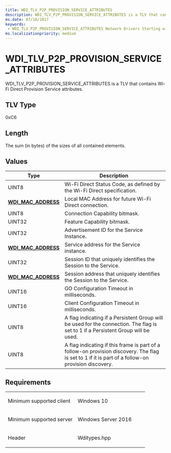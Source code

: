 ```yaml
---
title: WDI_TLV_P2P_PROVISION_SERVICE_ATTRIBUTES
description: WDI_TLV_P2P_PROVISION_SERVICE_ATTRIBUTES is a TLV that contains Wi-Fi Direct Provision Service attributes.
ms.date: 07/18/2017
keywords:
 - WDI_TLV_P2P_PROVISION_SERVICE_ATTRIBUTES Network Drivers Starting with Windows Vista
ms.localizationpriority: medium
---
```


# WDI\_TLV\_P2P\_PROVISION\_SERVICE\_ATTRIBUTES


WDI\_TLV\_P2P\_PROVISION\_SERVICE\_ATTRIBUTES is a TLV that contains Wi-Fi Direct Provision Service attributes.

## TLV Type


0xC6

## Length


The sum (in bytes) of the sizes of all contained elements.

## Values


| Type                                              | Description                                                                                                                                        |
|---------------------------------------------------|----------------------------------------------------------------------------------------------------------------------------------------------------|
| UINT8                                             | Wi-Fi Direct Status Code, as defined by the Wi-Fi Direct specification.                                                                            |
| [**WDI\_MAC\_ADDRESS**](/windows-hardware/drivers/ddi/dot11wdi/ns-dot11wdi-_wdi_mac_address) | Local MAC Address for future Wi-Fi Direct connection.                                                                                              |
| UINT8                                             | Connection Capability bitmask.                                                                                                                     |
| UINT32                                            | Feature Capability bitmask.                                                                                                                        |
| UINT32                                            | Advertisement ID for the Service Instance.                                                                                                         |
| [**WDI\_MAC\_ADDRESS**](/windows-hardware/drivers/ddi/dot11wdi/ns-dot11wdi-_wdi_mac_address) | Service address for the Service instance.                                                                                                          |
| UINT32                                            | Session ID that uniquely identifies the Session to the Service.                                                                                    |
| [**WDI\_MAC\_ADDRESS**](/windows-hardware/drivers/ddi/dot11wdi/ns-dot11wdi-_wdi_mac_address) | Session address that uniquely identifies the Session to the Service.                                                                               |
| UINT16                                            | GO Configuration Timeout in milliseconds.                                                                                                          |
| UINT16                                            | Client Configuration Timeout in milliseconds.                                                                                                      |
| UINT8                                             | A flag indicating if a Persistent Group will be used for the connection. The flag is set to 1 if a Persistent Group will be used.                  |
| UINT8                                             | A flag indicating if this frame is part of a follow-on provision discovery. The flag is set to 1 if it is part of a follow-on provision discovery. |

 

Requirements
------------

<table>
<colgroup>
<col width="50%" />
<col width="50%" />
</colgroup>
<tbody>
<tr class="odd">
<td><p>Minimum supported client</p></td>
<td><p>Windows 10</p></td>
</tr>
<tr class="even">
<td><p>Minimum supported server</p></td>
<td><p>Windows Server 2016</p></td>
</tr>
<tr class="odd">
<td><p>Header</p></td>
<td>Wditypes.hpp</td>
</tr>
</tbody>
</table>

 

